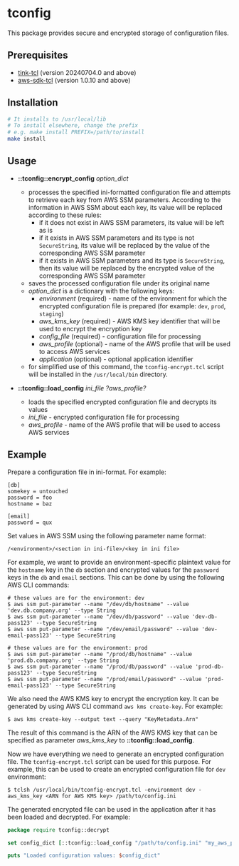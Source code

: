 # tconfig

This package provides secure and encrypted storage of configuration files.

## Prerequisites

- [tink-tcl](https://github.com/jerily/tink-tcl) (version 20240704.0 and above)
- [aws-sdk-tcl](https://github.com/jerily/aws-sdk-tcl) (version 1.0.10 and above)

## Installation

```bash
# It installs to /usr/local/lib
# To install elsewhere, change the prefix
# e.g. make install PREFIX=/path/to/install
make install
```

## Usage

* **::tconfig::encrypt_config** *option_dict*
    - processes the specified ini-formatted configuration file and attempts to retrieve each key from AWS SSM parameters. According to the information in AWS SSM about each key, its value will be replaced according to these rules:
      - if it does not exist in AWS SSM parameters, its value will be left as is
      - if it exists in AWS SSM parameters and its type is not `SecureString`, its value will be replaced by the value of the corresponding AWS SSM parameter
      - if it exists in AWS SSM parameters and its type is `SecureString`, then its value will be replaced by the encrypted value of the corresponding AWS SSM parameter
    - saves the processed configuration file under its original name
    - *option_dict* is a dictionary with the following keys:
      - *environment* (required) - name of the environment for which the encrypted configuration file is prepared (for example: `dev`, `prod`, `staging`)
      - *aws_kms_key* (required) - AWS KMS key identifier that will be used to encrypt the encryption key
      - *config_file* (required) - configuration file for processing
      - *aws_profile* (optional) - name of the AWS profile that will be used to access AWS services
      - *application* (optional) - optional application identifier
    - for simplified use of this command, the `tconfig-encrypt.tcl` script will be installed in the `/usr/local/bin` directory.

* **::tconfig::load_config** *ini_file* *?aws_profile?*
    - loads the specified encrypted configuration file and decrypts its values
    - *ini_file* - encrypted configuration file for processing
    - *aws_profile* - name of the AWS profile that will be used to access AWS services

## Example

Prepare a configuration file in ini-format. For example:

```
[db]
somekey = untouched
password = foo
hostname = baz

[email]
password = qux

```

Set values in AWS SSM using the following parameter name format:

```
/<environment>/<section in ini-file>/<key in ini file>
```

For example, we want to provide an environment-specific plaintext value for the `hostname` key in the `db` section and encrypted values for the `password` keys in the `db` and `email` sections. This can be done by using the following AWS CLI commands:

```shell
# these values are for the environment: dev
$ aws ssm put-parameter --name "/dev/db/hostname" --value 'dev.db.company.org' --type String
$ aws ssm put-parameter --name "/dev/db/password" --value 'dev-db-pass123' --type SecureString
$ aws ssm put-parameter --name "/dev/email/password" --value 'dev-email-pass123' --type SecureString

# these values are for the environment: prod
$ aws ssm put-parameter --name "/prod/db/hostname" --value 'prod.db.company.org' --type String
$ aws ssm put-parameter --name "/prod/db/password" --value 'prod-db-pass123' --type SecureString
$ aws ssm put-parameter --name "/prod/email/password" --value 'prod-email-pass123' --type SecureString
```

We also need the AWS KMS key to encrypt the encryption key. It can be generated by using AWS CLI command `aws kms create-key`. For example:

```shell
$ aws kms create-key --output text --query "KeyMetadata.Arn"
```

The result of this command is the ARN of the AWS KMS key that can be specified as parameter *aws_kms_key* to **::tconfig::load_config**.

Now we have everything we need to generate an encrypted configuration file. The `tconfig-encrypt.tcl` script can be used for this purpose. For example, this can be used to create an encrypted configuration file for `dev` environment:

```shell
$ tclsh /usr/local/bin/tconfig-encrypt.tcl -environment dev -aws_kms_key <ARN for AWS KMS key> /path/to/config.ini
```

The generated encrypted file can be used in the application after it has been loaded and decrypted. For example:

```tcl
package require tconfig::decrypt

set config_dict [::tconfig::load_config "/path/to/config.ini" "my_aws_profile"]

puts "Loaded configuration values: $config_dict"
```
